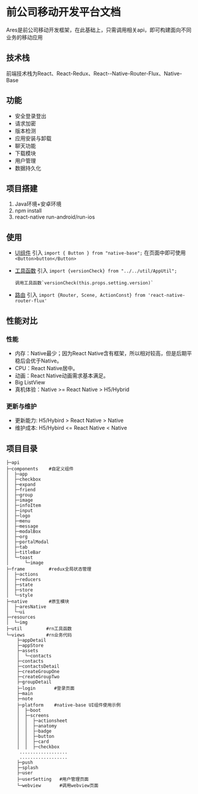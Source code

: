 # 前公司移动开发平台文档
Ares是前公司移动开发框架，在此基础上，只需调用相关api，即可构建面向不同业务的移动应用

## 技术栈

前端技术栈为React、React-Redux、React--Native-Router-Flux、Native-Base

## 功能

* 安全登录登出
* 请求加密
* 版本检测
* 应用安装与卸载
* 聊天功能
* 下载模块
* 用户管理
* 数据持久化

##  项目搭建

1.  Java环境+安卓环境
2.  npm install
3.  react-native run-android/run-ios


##  使用

* [UI组件](chapter1.md)
     引入 `import { Button } from "native-base";` 在页面中即可使用`<Button>button</Button>`
     
* [工具函数](di-er-zhang.md)
      引入 `import {versionCheck} from "../../util/AppUtil";` 
      
      调用工具函数`versionCheck(this.props.setting.version)`
      
* [路由](di-san-zhang.md)
      引入 `import {Router, Scene, ActionConst} from 'react-native-router-flux'`
          

##  性能对比

### 性能 
*   内存：Native最少；因为React Native含有框架，所以相对较高，但是后期平稳后会优于Native。
*   CPU：React Native居中。
*   动画：React Native动画需求基本满足。
*   Big ListView
*   真机体验：Native >= React Native > H5/Hybrid

### 更新与维护
*   更新能力: H5/Hybird > React Native > Native
*   维护成本: H5/Hybird <= React Native < Native


## 项目目录

```
├─api
├─components    #自定义组件
│  ├─app
│  ├─checkbox
│  ├─expand
│  ├─friend
│  ├─group
│  ├─image
│  ├─infoItem
│  ├─input
│  ├─logo
│  ├─menu
│  ├─message
│  ├─modalBox
│  ├─org
│  ├─portalModal
│  ├─tab
│  ├─titleBar
│  └─toast
│      └─image
├─frame         #redux全局状态管理
│  ├─actions
│  ├─reducers
│  ├─state
│  ├─store
│  └─style
├─native        #原生模块
│  ├─aresNative
│  └─ui
├─resources
│  └─img
├─util         #rn工具函数
└─views        #rn业务代码
    ├─appDetail
    ├─appStore
    ├─assets
    │  └─contacts
    ├─contacts
    ├─contactsDetail
    ├─createGroupOne
    ├─createGroupTwo
    ├─groupDetail
    ├─login       #登录页面
    ├─main
    ├─note
    ├─platform    #native-base UI组件使用示例
    │  ├─boot
    │  ├─screens
    │  │  ├─actionsheet
    │  │  ├─anatomy
    │  │  ├─badge
    │  │  ├─button
    │  │  ├─card
    │  │  ├─checkbox
     ..................
     ..................
    ├─push
    ├─splash        
    ├─user
    ├─userSetting   #用户管理页面
    └─webview       #调用webview页面
```

